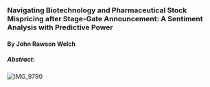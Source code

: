 ### Navigating Biotechnology and Pharmaceutical Stock Mispricing after Stage-Gate Announcement: A Sentiment Analysis with Predictive Power 
#### By John Rawson Welch 

##### Abstract:


![IMG_9790](https://github.com/Rawson-Welch/Economics-Thesis/assets/144358492/c521ad0d-81be-4c5e-b000-ea82b1af16c5)

